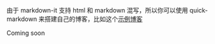 <!--
time: 2021-11-14
title: 使用 quick-markdown 搭建一个博客
-->

由于 markdown-it 支持 html 和 markdown 混写，所以你可以使用 quick-markdown 来搭建自己的博客，比如这个[示例博客](?blog)

Coming soon
